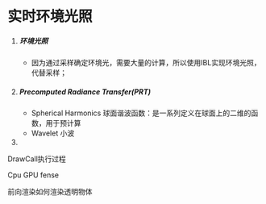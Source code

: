 # 实时环境光照

1. ##### 环境光照

   - 因为通过采样确定环境光，需要大量的计算，所以使用IBL实现环境光照，代替采样；

2. #####  Precomputed Radiance Transfer(PRT)    

   - Spherical Harmonics 球面谐波函数：是一系列定义在球面上的二维的函数，用于预计算
   - Wavelet 小波

3. 

 DrawCall执行过程

Cpu GPU fense

前向渲染如何渲染透明物体



 

